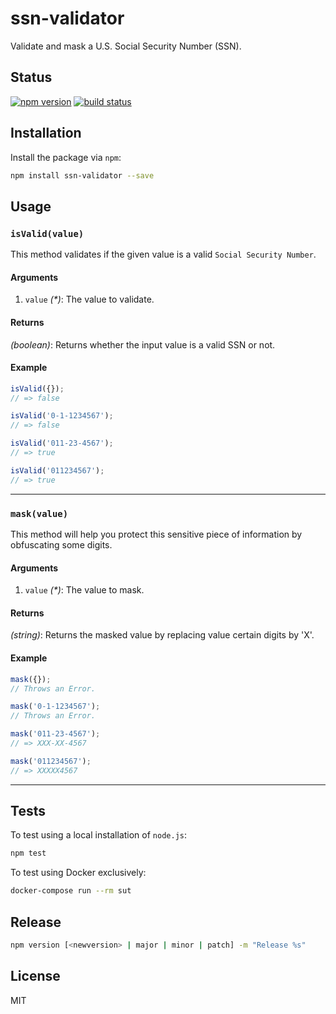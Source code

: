 # ssn-validator
Validate and mask a U.S. Social Security Number (SSN).

## Status
[![npm version][npm-image]][npm-url] [![build status][travis-image]][travis-url]

## Installation
Install the package via `npm`:

```sh
npm install ssn-validator --save
```

## Usage
### `isValid(value)`
This method validates if the given value is a valid `Social Security Number`.

#### Arguments
1. `value` _(*)_: The value to validate.

#### Returns
_(boolean)_:  Returns whether the input value is a valid SSN or not.

#### Example

```js
isValid({});
// => false

isValid('0-1-1234567');
// => false

isValid('011-23-4567');
// => true

isValid('011234567');
// => true
```

--------------------------------------------------------------------------------

### `mask(value)`
This method will help you protect this sensitive piece of information by obfuscating some digits.

#### Arguments
1. `value` _(*)_: The value to mask.

#### Returns
_(string)_: Returns the masked value by replacing value certain digits by 'X'.

#### Example

```js
mask({});
// Throws an Error.

mask('0-1-1234567');
// Throws an Error.

mask('011-23-4567');
// => XXX-XX-4567

mask('011234567');
// => XXXXX4567
```

--------------------------------------------------------------------------------

## Tests
To test using a local installation of `node.js`:

```sh
npm test
```

To test using Docker exclusively:

```sh
docker-compose run --rm sut
```

## Release

```sh
npm version [<newversion> | major | minor | patch] -m "Release %s"
```

## License
MIT

[npm-image]: https://img.shields.io/npm/v/ssn-validator.svg?style=flat-square
[npm-url]: https://npmjs.org/package/ssn-validator
[travis-image]: https://img.shields.io/travis/seegno/ssn-validator.svg?style=flat-square
[travis-url]: https://img.shields.io/travis/seegno/ssn-validator.svg?style=flat-square
